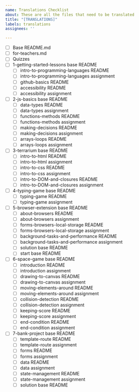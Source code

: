 ```yaml
---
name: Translations Checklist
about: These are all the files that need to be translated
title: "[TRANSLATIONS]"
labels: translations
assignees: ''

---
```


- [ ] Base README.md
- [ ] for-teachers.md
- [ ] Quizzes
- [ ] 1-getting-started-lessons base README
   - [ ] intro-to-programming-languages README
   - [ ] intro-to-programming-languages assignment
   - [ ] github-basics README
   - [ ] accessibility README
   - [ ] accessibility assignment
- [ ] 2-js-basics base README
   - [ ] data-types README
   - [ ] data-types assignment
   - [ ] functions-methods README
   - [ ] functions-methods assignment
   - [ ] making-decisions README
   - [ ] making-decisions assignment
   - [ ] arrays-loops README
   - [ ] arrays-loops assignment
- [ ] 3-terrarium base README
   - [ ] intro-to-html README
   - [ ] intro-to-html assignment
   - [ ] intro-to-css README
   - [ ] intro-to-css assignment
   - [ ] intro-to-DOM-and-closures README
   - [ ] intro-to-DOM-and-closures assignment
- [ ] 4-typing-game base README
   - [ ] typing-game README
   - [ ] typing-game assignment
- [ ] 5-browser-extension base README
   - [ ] about-browsers README
   - [ ] about-browsers assignment
   - [ ] forms-browsers-local-storage README
   - [ ] forms-browsers-local-storage assignment
   - [ ] background-tasks-and-performance README
   - [ ] background-tasks-and-performance assignment
   - [ ] solution base README
   - [ ] start base README
- [ ] 6-space-game base README
   - [ ] introduction README
   - [ ] introduction assignment
   - [ ] drawing-to-canvas README
   - [ ] drawing-to-canvas  assignment
   - [ ] moving-elements-around README
   - [ ] moving-elements-around  assignment
   - [ ] collision-detection README
   - [ ] collision-detection assignment
   - [ ] keeping-score README
   - [ ] keeping-score assignment
   - [ ] end-condition README
   - [ ] end-condition assignment
- [ ] 7-bank-project base README
   - [ ] template-route README
   - [ ] template-route assignment
   - [ ] forms README
   - [ ] forms  assignment
   - [ ] data README
   - [ ] data assignment
   - [ ] state-management README
   - [ ] state-management  assignment
   - [ ] solution base README
